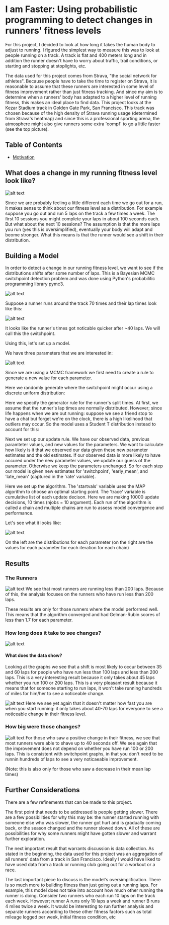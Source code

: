 


# I am Faster: Using probabilistic programming to detect changes in runners' fitness levels

For this project, I decided to look at how long it takes the human body to adjust to running. I figured the simplest way to measure this was to look at people running on a track. A track is flat and 400 meters long and in addition the runner doesn't have to worry about traffic, trail conditions, or starting and stopping at stoplights, etc.

The data used for this project comes from Strava, "the social network for athletes". Because people have to take the time to register on Strava, it is reasonable to assume that these runners are interested in some level of fitness improvement rather than just fitness tracking. And since my aim is to determine when a runners' body has adapted to a higher level of running fitness, this makes an ideal place to find data. This project looks at the Kezar Stadium track in Golden Gate Park, San Francisco. This track was chosen because of the high density of Strava running usage (determined from Strava's heatmap) and since this is a professional sporting arena, the atmosphere might also give runners some extra 'oompf' to go a little faster (see the top picture). 

## Table of Contents
* [Motivation](#what-does-a-change-in-my-running-fitness-level-look-like)


## What does a change in my running fitness level look like?

![alt text](https://github.com/amc5dg/Run-Faster/blob/master/images/out%2Bof%2Bshape%2Bfunny.jpeg "Picture of Minion going to gym")

Since we are probably feeling a little different each time we go out for a run, it makes sense to think about our fitness level as a distribution. For example suppose you go out and run 5 laps on the track a few times a week. The first 10 sessions you might complete your laps in about 100 seconds each. But what about the next 10 sessions? The assumption is that the more laps you run (yes this is oversimplified), eventually your body will adapt and beome stronger. What this means is that the runner would see a shift in their distribution. 

## Building a Model     

In order to detect a change in our running fitness level, we want to see if the distributions shifts after some number of laps. This is a Bayesian MCMC switchpoint detection problem and was done using Python's probabilitic programming library pymc3.

![alt text](https://github.com/amc5dg/Run-Faster/blob/master/images/pymc3.png "pymc3 logo")

Suppose a runner runs around the track 70 times and their lap times look like this:

![alt text](https://github.com/amc5dg/Run-Faster/blob/master/images/data_sim.png "sample data")

It looks like the runner's times got noticable quicker after ~40 laps. We will call this the switchpoint.

Using this, let's set up a model.

We have three parameters that we are interested in:

![alt text](https://github.com/amc5dg/Run-Faster/blob/master/images/CodeCogsEqn%20(2).gif "equation 1")

Since we are using a MCMC framework we first need to create a rule to generate a new value for each parameter.

Here we randomly generate where the switchpoint might occur using a discrete uniform distribution:



Here we specify the generator rule for the runner's split times. At first, we assume that the runner's lap times are normally distributed. However; since life happens when we are out running: suppose we see a friend stop to have a chat but forget we're on the clock, there is a high likelihood that outliers may occur. So the model uses a Student T distribution instead to account for this:



Next we set up our update rule. We have our observed data, previous paramteter values, and new values for the parameters. We want to calculate how likely is it that we observed our data given these new parameter estimates and the old estimates. If our observed data is more likely to have occured under the new parameter values, we update our guess of the parameter. Otherwise we keep the parameters unchanged. So for each step our model is given new estimates for 'switchpoint', 'early_mean', and 'late_mean' (captured in the 'rate' variable).


Here we set up the algorithm. The 'startvals' variable uses the MAP algorithm to choose an optimal starting point. The 'trace' variable is cumulative list of each update decison. Here we are making 10000 update decisions, 10 times (njobs = 10 argument). Each run of the algorithm is called a chain and multiple chains are run to assess model convergence and performance.



Let's see what it looks like:

![alt text](https://github.com/amc5dg/Run-Faster/blob/master/images/data_sim_tr.png "sample traceplot")

On the left are the distributions for each parameter (on the right are the values for each parameter for each iteration for each chain)

## Results

### The Runners

![alt text](https://github.com/amc5dg/Run-Faster/blob/master/images/intro_plot.png "Introduction Graphs")
We see that most runners are running less than 200 laps. Because of this, the analysis focuses on the runners who have run less than 200 laps. 

These results are only for those runners where the model performed well. This means that the algorithm converged and had Gelman-Rubin scores of less than 1.7 for each parameter.

### How long does it take to see changes?

![alt text](https://github.com/amc5dg/Run-Faster/blob/master/images/switchpoints.png "Switchpoints")

#### What does the data show?
Looking at the graphs we see that a shift is most likely to occur between 35 and 60 laps for people who have run less than 100 laps and less than 200 laps. This is a very interesting result because it only takes about 45 laps whether you run 100 or 200 laps. This is a very pleasant result because it means that for someone starting to run laps, it won't take running hundreds of miles for him/her to see a noticeable change.

![alt text](https://github.com/amc5dg/Run-Faster/blob/master/images/fastslowswitchpoint.png "fast vs slow switchpoints")
Here we see yet again that it doesn't matter how fast you are when you start running: it only takes about 40-70 laps for everyone to see a noticeable change in their fitness level.

### How big were those changes?

![alt text](https://github.com/amc5dg/Run-Faster/blob/master/images/howmuchfaster.png "Faster")
For those who saw a positive change in their fitness, we see that most runners were able to shave up to 40 seconds off. We see again that the improvement does not depend on whether you have run 100 or 200 laps. This is consistent with switchpoint graphs, in that you don't need to be runnin hundreds of laps to see a very noticaeable improvement.  

(Note: this is also only for those who saw a decrease in their mean lap times)

## Further Considerations

There are a few refinements that can be made to this project.  

The first point that needs to be addressed is people getting slower. There are a few possibilities for why this may be: the runner started running with someone else who was slower, the runner got hurt and is gradually coming back, or the season changed and the runner slowed down. All of these are possibilities for why some runners might have gotten slower and warrant further exploration.

The next important result that warrants discussion is data collection. As stated in the beginning, the data used for this project was an aggregation of all runners' data from a track in San Francisco. Ideally I would have liked to have used data from a track or running club going out for a workout or a race.

The last important piece to discuss is the model's oversimplification. There is so much more to building fitness than just going out a running laps. For example, this model does not take into account how much other running the runner is doing. Consider two runners who each run 10 laps on the track each week. However; runner A runs only 10 laps a week and runner B runs 4 miles twice a week. It would be interesting to run further analysis and separate runners according to these other fitness factors such as total mileage logged per week, initial fitness condition, etc 


